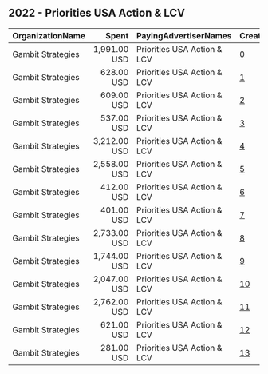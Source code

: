 ## 2022 - Priorities USA Action & LCV 
|OrganizationName|Spent|PayingAdvertiserNames|CreativeUrls|Impressions|Genders|AgeBrackets|CountryCodes|BillingAddresses|CandidateBallotInformation|
|:---|---:|:---|:---|---:|:---|:---|:---|:---|:---|
|Gambit Strategies|1,991.00 USD|Priorities USA Action & LCV|[0](https://www.snap.com/political-ads/asset/b1f1a548827a05a97e1f8953b5d408f251ac523444dc81111e8b37c104be8ad5?mediaType=mp4)|118,815||18+|united states|"2939 Van Ness St NW #1006,Washington,20008,US"||
|Gambit Strategies|628.00 USD|Priorities USA Action & LCV|[1](https://www.snap.com/political-ads/asset/86bee4cd07eec3985d70ef222176d7d98ab15bf5c01c34c335ed3639363ff1bf?mediaType=mp4)|75,304||18+|united states|"2939 Van Ness St NW #1006,Washington,20008,US"||
|Gambit Strategies|609.00 USD|Priorities USA Action & LCV|[2](https://www.snap.com/political-ads/asset/86bee4cd07eec3985d70ef222176d7d98ab15bf5c01c34c335ed3639363ff1bf?mediaType=mp4)|47,971||18+|united states|"2939 Van Ness St NW #1006,Washington,20008,US"||
|Gambit Strategies|537.00 USD|Priorities USA Action & LCV|[3](https://www.snap.com/political-ads/asset/86bee4cd07eec3985d70ef222176d7d98ab15bf5c01c34c335ed3639363ff1bf?mediaType=mp4)|57,720||18+|united states|"2939 Van Ness St NW #1006,Washington,20008,US"||
|Gambit Strategies|3,212.00 USD|Priorities USA Action & LCV|[4](https://www.snap.com/political-ads/asset/b1f1a548827a05a97e1f8953b5d408f251ac523444dc81111e8b37c104be8ad5?mediaType=mp4)|189,352||18+|united states|"2939 Van Ness St NW #1006,Washington,20008,US"||
|Gambit Strategies|2,558.00 USD|Priorities USA Action & LCV|[5](https://www.snap.com/political-ads/asset/b1f1a548827a05a97e1f8953b5d408f251ac523444dc81111e8b37c104be8ad5?mediaType=mp4)|161,859||18+|united states|"2939 Van Ness St NW #1006,Washington,20008,US"||
|Gambit Strategies|412.00 USD|Priorities USA Action & LCV|[6](https://www.snap.com/political-ads/asset/86bee4cd07eec3985d70ef222176d7d98ab15bf5c01c34c335ed3639363ff1bf?mediaType=mp4)|81,360||18+|united states|"2939 Van Ness St NW #1006,Washington,20008,US"||
|Gambit Strategies|401.00 USD|Priorities USA Action & LCV|[7](https://www.snap.com/political-ads/asset/86bee4cd07eec3985d70ef222176d7d98ab15bf5c01c34c335ed3639363ff1bf?mediaType=mp4)|42,526||18+|united states|"2939 Van Ness St NW #1006,Washington,20008,US"||
|Gambit Strategies|2,733.00 USD|Priorities USA Action & LCV|[8](https://www.snap.com/political-ads/asset/b1f1a548827a05a97e1f8953b5d408f251ac523444dc81111e8b37c104be8ad5?mediaType=mp4)|172,507||18+|united states|"2939 Van Ness St NW #1006,Washington,20008,US"||
|Gambit Strategies|1,744.00 USD|Priorities USA Action & LCV|[9](https://www.snap.com/political-ads/asset/b1f1a548827a05a97e1f8953b5d408f251ac523444dc81111e8b37c104be8ad5?mediaType=mp4)|95,133||18+|united states|"2939 Van Ness St NW #1006,Washington,20008,US"||
|Gambit Strategies|2,047.00 USD|Priorities USA Action & LCV|[10](https://www.snap.com/political-ads/asset/b1f1a548827a05a97e1f8953b5d408f251ac523444dc81111e8b37c104be8ad5?mediaType=mp4)|108,429||18+|united states|"2939 Van Ness St NW #1006,Washington,20008,US"||
|Gambit Strategies|2,762.00 USD|Priorities USA Action & LCV|[11](https://www.snap.com/political-ads/asset/b1f1a548827a05a97e1f8953b5d408f251ac523444dc81111e8b37c104be8ad5?mediaType=mp4)|131,792||18+|united states|"2939 Van Ness St NW #1006,Washington,20008,US"||
|Gambit Strategies|621.00 USD|Priorities USA Action & LCV|[12](https://www.snap.com/political-ads/asset/86bee4cd07eec3985d70ef222176d7d98ab15bf5c01c34c335ed3639363ff1bf?mediaType=mp4)|73,687||18+|united states|"2939 Van Ness St NW #1006,Washington,20008,US"||
|Gambit Strategies|281.00 USD|Priorities USA Action & LCV|[13](https://www.snap.com/political-ads/asset/86bee4cd07eec3985d70ef222176d7d98ab15bf5c01c34c335ed3639363ff1bf?mediaType=mp4)|53,653||18+|united states|"2939 Van Ness St NW #1006,Washington,20008,US"||

